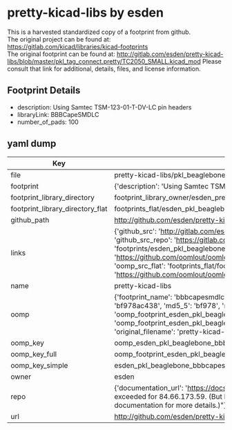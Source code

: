 # pretty-kicad-libs by esden  
This is a harvested standardized copy of a footprint from github.  
The original project can be found at:  
https://gitlab.com/kicad/libraries/kicad-footprints  
The original footprint can be found at:
http://gitlab.com/esden/pretty-kicad-libs/blob/master/pkl_tag_connect.pretty/TC2050_SMALL.kicad_mod
Please consult that link for additional, details, files, and license information.  
## Footprint Details
* description: Using Samtec TSM-123-01-T-DV-LC pin headers  
* libraryLink: BBBCapeSMDLC  
* number_of_pads: 100  
## yaml dump  
| Key | Value |  
| --- | --- |  
| file | pretty-kicad-libs/pkl_beaglebone.pretty/BBBCapeSMDLC.kicad_mod |  
| footprint | {'description': 'Using Samtec TSM-123-01-T-DV-LC pin headers', 'libraryLink': 'BBBCapeSMDLC', 'number_of_pads': 100} |  
| footprint_library_directory | footprint_library_owner/esden_pretty-kicad-libs |  
| footprint_library_directory_flat | footprints_flat/esden_pkl_beaglebone_bbbcapesmdlc/working |  
| github_path | http://github.com/esden/pretty-kicad-libs/blob/master/pkl_beaglebone.pretty/BBBCapeSMDLC.kicad_mod |  
| links | {'github_src': 'http://gitlab.com/esden/pretty-kicad-libs/blob/master/pkl_tag_connect.pretty/TC2050_SMALL.kicad_mod', 'github_src_repo': 'https://gitlab.com/kicad/libraries/kicad-footprints', 'oomp_bot': 'footprints/esden_pkl_beaglebone_bbbcapesmdlc/working', 'oomp_bot_github': 'https://github.com/oomlout/oomlout_oomp_footprint_bot/tree/main/footprints/esden_pkl_beaglebone_bbbcapesmdlc/working', 'oomp_src_flat': 'footprints_flat/footprints_flat/esden_pkl_beaglebone_bbbcapesmdlc/working', 'oomp_src_flat_github': 'https://github.com/oomlout/oomlout_oomp_footprint_src/tree/main/footprints_flat/esden_pkl_beaglebone_bbbcapesmdlc/working'} |  
| name | pretty-kicad-libs |  
| oomp | {'footprint_name': 'bbbcapesmdlc', 'library_name': 'pkl_beaglebone', 'md5': 'bf978ac4388934900d0f9552bcc1b600', 'md5_10': 'bf978ac438', 'md5_5': 'bf978', 'md5_6': 'bf978a', 'oomp_key': 'oomp_esden_pkl_beaglebone_bbbcapesmdlc', 'oomp_key_extra': 'oomp_footprint_esden_pkl_beaglebone_bbbcapesmdlc', 'oomp_key_full': 'oomp_footprint_esden_pkl_beaglebone_bbbcapesmdlc_bf978a', 'oomp_key_simple': 'esden_pkl_beaglebone_bbbcapesmdlc', 'original_filename': 'pretty-kicad-libs/pkl_beaglebone.pretty/BBBCapeSMDLC.kicad_mod', 'owner_name': 'esden'} |  
| oomp_key | oomp_esden_pkl_beaglebone_bbbcapesmdlc |  
| oomp_key_full | oomp_footprint_esden_pkl_beaglebone_bbbcapesmdlc |  
| oomp_key_simple | esden_pkl_beaglebone_bbbcapesmdlc |  
| owner | esden |  
| repo | {'documentation_url': 'https://docs.github.com/rest/overview/resources-in-the-rest-api#rate-limiting', 'message': "API rate limit exceeded for 84.66.173.59. (But here's the good news: Authenticated requests get a higher rate limit. Check out the documentation for more details.)"} |  
| url | http://github.com/esden/pretty-kicad-libs |  

